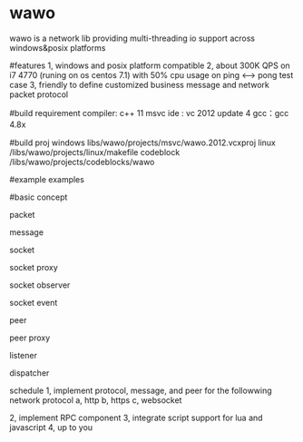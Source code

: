 # wawo
wawo is a network lib providing multi-threading io support across windows&amp;posix platforms

#features
  1, windows and posix platform compatible
  2, about 300K QPS on i7 4770 (runing on os centos 7.1) with 50% cpu usage on ping <--> pong test case
  3, friendly to define customized business message and network packet protocol

#build requirement
  compiler: c++ 11
  msvc ide : vc 2012 update 4
  gcc：gcc 4.8x　　  

#build proj
  windows libs/wawo/projects/msvc/wawo.2012.vcxproj
  linux  /libs/wawo/projects/linux/makefile
  codeblock /libs/wawo/projects/codeblocks/wawo


#example
  examples


#basic concept

packet

message

socket

socket proxy

socket observer

socket event

peer

peer proxy


listener


dispatcher




schedule
  1, implement protocol, message, and peer for the followwing network protocol
      a, http
      b, https
      c, websocket
      
  2, implement RPC component 
  3, integrate script support for lua and javascript
  4, up to you
  
